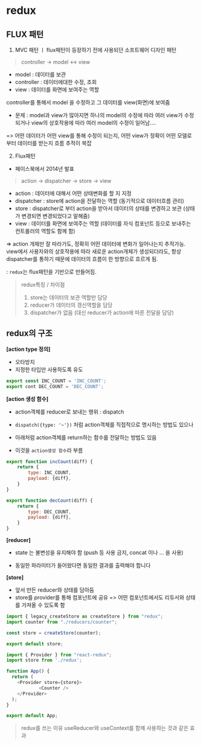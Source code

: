 # redux

## FLUX 패턴

1. MVC 패턴
ㅣ flux패턴이 등장하기 전에 사용되던 소프트웨어 디자인 패턴

> controller -> model <-> view

- model : 데이터를 보관
- controller : 데이터에대한 수정, 조회
- view : 데이터를 화면에 보여주는 역할

controller를 통해서 model 을 수정하고 그 데이터를 view(화면)에 보여줌

- 문제 : model과 view가 많아지면 하나의 model의 수정에 따라 여러 view가 수정되거나 view의 상호작용에 따라 여러 model의 수정이 일어남....

=> 어떤 데이터가 어떤 view를 통해 수정이 되는지, 어떤 view가 정확이 어떤 모델로 부터 데이터를 받는지 흐름 추적이 복잡

2. Flux패턴

- 페이스북에서 2014년 발표

> action -> dispatcher -> store -> view

- action : 데이터에 대해서 어떤 상태변화를 할 지 지정
- dispatcher : store에 action을 전달하는 역할 (동기적으로 데이터흐름 관리)
- store : dispatcher로 부터 action을 받아서 데이터의 상태를 변경하고 보관 (상태가 변경되면 변경되었다고 말해줌)
- view : 데이터를 화면에 보여주는 역할
(데이터를 자식 컴포넌트 등으로 보내주는 컨트롤러의 역할도 함께 함)

=> action 개체만 잘 따라가도, 정확히 어떤 데이터에 변화가 일어나는지 추적가능. 
view에서 사용자와의 상호작용에 따라 새로운  action개체가 생성되더라도, 항상 dispatcher를 통하기 때문에 데이터의 흐름이 한 방향으로 흐르게 됨.

: `redux`는 flux패턴을 기반으로 만들어짐.

> redux특징 / 차이점
> 1. store는 데이터의 보관 역할만 담당
> 2. reducer가 데이터의 갱신역할을 담당
> 3. dispatcher가 없음 (대신 reducer가 action에 따른 전달을 담당)


## redux의 구조

**[action type 정의]**

- 오타방지
- 지정한 타입만 사용하도록 유도

```js
export const INC_COUNT = 'INC_COUNT';
export cont DEC_COUNT = 'DEC_COUNT';
```

**[action 생성 함수]**

- action객체를 reducer로 보내는 행위 : dispatch

- `dispatch({type: '~'})` 처럼 action객체를 직접적으로 명시하는 방법도 있으나

- 아래처럼 action객체를 return하는 함수를 전달하는 방법도 있음 

- 이것을 `action생성 함수`라 부름


```js
export function incCount(diff) {
    return {
        type: INC_COUNT,
        payload: {diff},
    }
}

export function decCount(diff) {
    return {
        type: DEC_COUNT,
        payload: {diff},
    }
}
```

**[reducer]**

- state 는 불변성을 유지해야 함 (push 등 사용 금지, concat 이나 … 을 사용)

- 동일한 파라미터가 들어왔다면 동일한 결과를 출력해야 합니다

**[store]**

- 앞서 만든 reducer와 상태를 담아둠
- store를 provider를 통해 컴포넌트에 공유
=> 어떤 컴포넌트에서도 리듀서와 상태를 가져올 수 있도록 함

```js
import { legacy_createStore as createStore } from "redux";
import counter from "./reducers/counter";

const store = createStore(counter);

export default store;
```

```js
import { Provider } from "react-redux";
import store from './redux';

function App() {
  return (
    <Provider store={store}>
			<Counter />
    </Provider>
  );
}

export default App;
```

> redux를 쓰는 이유
> useReducer와 useContext를 함께 사용하는 것과 같은 효과


